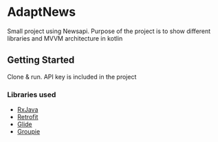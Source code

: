 # AdaptNews

Small project using Newsapi. Purpose of the project is to show different libraries and MVVM architecture in kotlin

## Getting Started

Clone & run. API key is included in the project

### Libraries used

* [RxJava](https://github.com/ReactiveX/RxJava)
* [Retrofit](https://square.github.io/retrofit/)
* [Glide](https://github.com/bumptech/glide)
* [Groupie](https://github.com/lisawray/groupie)
